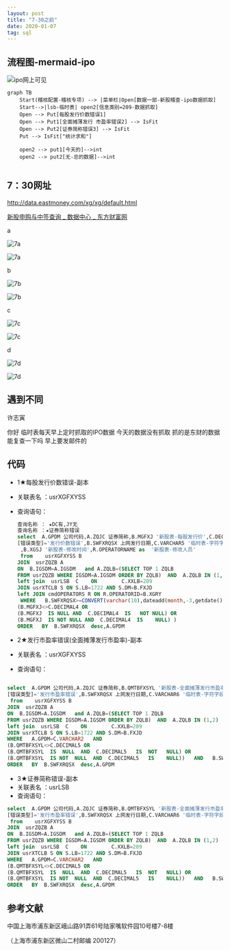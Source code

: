 ```yaml
---
layout: post
title: "7-30之前"
date: 2020-01-07
tag: sql
---
```




## 流程图-mermaid-ipo

![ipo网上可见](/images/posts/sql/ipo7-00.png)

```mermaid
graph TB
    Start(稽核配置-稽核专项) --> |菜单栏|Open[数据一部-新股稽查-ipo数据抓取]
    Start-->|lsb-临时表| open2[信息类别=209-数据抓取]
    Open --> Put[每股发行价数错误1]
    Open --> Put1[全面摊薄发行 市盈率错误2] --> IsFit
    Open --> Put2[证券简称错误3] --> IsFit
	Put --> IsFit["统计求和"] 
	
	open2 --> put1[今天的]-->int
	open2 --> put2[无-总的数据]-->int
    
```



## 7：30网址

http://data.eastmoney.com/xg/xg/default.html

[新股申购与中签查询 _ 数据中心 _ 东方财富网](http://data.eastmoney.com/xg/xg/default.html)

a

![7a](/images/posts/sql/7a.jpg)

![7a](../images/posts/sql/7a.jpg)



b

![7b](/images/posts/sql/7b.jpg)

![7b](../images/posts/sql/7b.jpg)

c

![7c](/images/posts/sql/7c.jpg)

![7c](../images/posts/sql/7c.jpg)



d

![7d](/images/posts/sql/7d.jpg)

![7d](../images/posts/sql/7d.jpg)





## 遇到不同

许志寅

你好 临时表每天早上定时抓取的IPO数据 今天的数据没有抓取 抓的是东财的数据 能复查一下吗 早上要发邮件的



## 代码

- 1★每股发行价数错误-副本

- 关联表名 ：usrXGFXYSS

- 查询语句：

  ```sql
  查询名称 ： ★DC有,JY无
  查询名称 ：★证券简称错误
  select  A.GPDM 公司代码,A.ZQJC 证券简称,B.MGFXJ '新股表-每股发行价',C.DECIMAL4 '临时表-数据字段4', 
  [错误类型]='发行价数错误',B.SWFXRQSX 上网发行日期,C.VARCHAR5 '临时表-字符字段5',C.XGSJ 临时表修改时间 ,S.MS  发行进度
   ,B.XGSJ '新股表-修改时间',R.OPERATORNAME as  '新股表-修改人员'
   from    usrXGFXYSS B  			
  JOIN  usrZQZB A 			
  ON  B.IGSDM=A.IGSDM   and A.ZQLB=(SELECT TOP 1 ZQLB 			
  FROM usrZQZB WHERE IGSDM=A.IGSDM ORDER BY ZQLB)  AND  A.ZQLB IN (1,2)  AND  A.SSBZ IN (1,2,6)			
  left join  usrLSB  C    ON        C.XXLB=209
  JOIN usrXTCLB S ON S.LB=1722 AND S.DM=B.FXJD
  left JOIN cmdOPERATORS R ON R.OPERATORID=B.XGRY
   WHERE   B.SWFXRQSX>=CONVERT(varchar(10),dateadd(month,-3,getdate()), 120 )  AND A.GPDM=C.VARCHAR2  AND 
  (B.MGFXJ<>C.DECIMAL4 OR 
  (B.MGFXJ  IS NULL AND  C.DECIMAL4  IS   NOT NULL) OR 
  (B.MGFXJ  IS NOT NULL AND  C.DECIMAL4  IS    NULL) )
  ORDER   BY  B.SWFXRQSX  desc,A.GPDM
  
  ```



- 2★发行市盈率错误(全面摊薄发行市盈率)-副本
- 关联表名 ：usrXGFXYSS
- 查询语句：

```sql

select  A.GPDM 公司代码,A.ZQJC 证券简称,B.QMTBFXSYL '新股表-全面摊薄发行市盈率',C.DECIMAL5 '临时表-数据字段5', 
[错误类型]='发行市盈率错误',B.SWFXRQSX 上网发行日期,C.VARCHAR6 '临时表-字符字段6',C.XGSJ 临时表时间,S.MS  发行进度
 from    usrXGFXYSS B  			
JOIN  usrZQZB A 			
ON  B.IGSDM=A.IGSDM   and A.ZQLB=(SELECT TOP 1 ZQLB 			
FROM usrZQZB WHERE IGSDM=A.IGSDM ORDER BY ZQLB)  AND  A.ZQLB IN (1,2)  AND  A.SSBZ IN (1,2,6)			
left join  usrLSB  C    ON        C.XXLB=209
JOIN usrXTCLB S ON S.LB=1722 AND S.DM=B.FXJD
WHERE   A.GPDM=C.VARCHAR2   AND 
(B.QMTBFXSYL<>C.DECIMAL5 OR 
(B.QMTBFXSYL  IS  NULL  AND  C.DECIMAL5   IS  NOT   NULL) OR  
(B.QMTBFXSYL  IS NOT  NULL  AND  C.DECIMAL5   IS    NULL))   AND   B.SWFXRQSX>=CONVERT(varchar(10),dateadd(month,-3,getdate()), 120 ) 
ORDER   BY  B.SWFXRQSX  desc,A.GPDM
```



- 3★证券简称错误-副本
- 关联表名 ：usrLSB
- 查询语句：

```sql
select  A.GPDM 公司代码,A.ZQJC 证券简称,B.QMTBFXSYL '新股表-全面摊薄发行市盈率',C.DECIMAL5 '临时表-数据字段5', 
[错误类型]='发行市盈率错误',B.SWFXRQSX 上网发行日期,C.VARCHAR6 '临时表-字符字段6',C.XGSJ 临时表时间,S.MS  发行进度
 from    usrXGFXYSS B  			
JOIN  usrZQZB A 			
ON  B.IGSDM=A.IGSDM   and A.ZQLB=(SELECT TOP 1 ZQLB 			
FROM usrZQZB WHERE IGSDM=A.IGSDM ORDER BY ZQLB)  AND  A.ZQLB IN (1,2)  AND  A.SSBZ IN (1,2,6)			
left join  usrLSB  C    ON        C.XXLB=209
JOIN usrXTCLB S ON S.LB=1722 AND S.DM=B.FXJD
WHERE   A.GPDM=C.VARCHAR2   AND 
(B.QMTBFXSYL<>C.DECIMAL5 OR 
(B.QMTBFXSYL  IS  NULL  AND  C.DECIMAL5   IS  NOT   NULL) OR  
(B.QMTBFXSYL  IS NOT  NULL  AND  C.DECIMAL5   IS    NULL))   AND   B.SWFXRQSX>=CONVERT(varchar(10),dateadd(month,-3,getdate()), 120 ) 
ORDER   BY  B.SWFXRQSX  desc,A.GPDM
```





## 参考文献

中国上海市浦东新区峨山路91弄61号陆家嘴软件园10号楼7-8楼

（上海市浦东新区微山二村邮编 200127）

